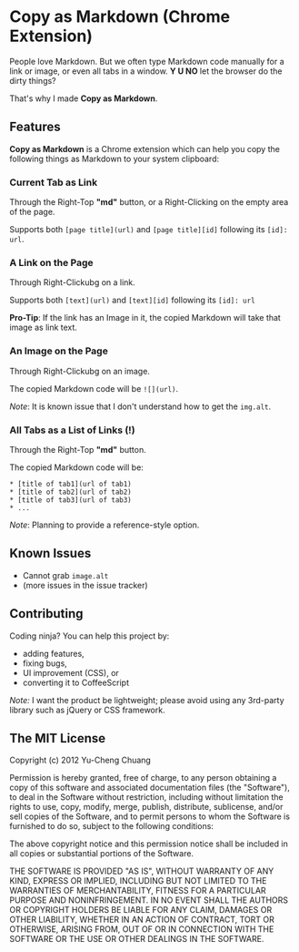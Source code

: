 # Copy as Markdown (Chrome Extension)

People love Markdown.  But we often type Markdown code manually for a link or image, or even all tabs in a window. **Y U NO** let the browser do the dirty things?

That's why I made **Copy as Markdown**.

## Features

**Copy as Markdown** is a Chrome extension which can help you copy the following things as Markdown to your system clipboard:

### Current Tab as Link

Through the Right-Top **"md"** button, or a Right-Clicking on the empty area of the page.

Supports both `[page title](url)` and `[page title][id]` following its `[id]: url`.

### A Link on the Page

Through Right-Clickubg on a link.

Supports both `[text](url)` and `[text][id]` following its `[id]: url` 

**Pro-Tip**: If the link has an Image in it, the copied Markdown will take that image as link text.

### An Image on the Page

Through Right-Clickubg on an image.

The copied Markdown code will be `![](url)`.

*Note*: It is known issue that I don't understand how to get the `img.alt`.

### All Tabs as a List of Links (!)

Through the Right-Top **"md"** button.

The copied Markdown code will be:

    * [title of tab1](url of tab1)
    * [title of tab2](url of tab2)
    * [title of tab3](url of tab3)
    * ...

*Note*: Planning to provide a reference-style option.
  
## Known Issues

- Cannot grab `image.alt`
- (more issues in the issue tracker)

## Contributing

Coding ninja?  You can help this project by:

- adding features,
- fixing bugs,
- UI improvement (CSS), or
- converting it to CoffeeScript

*Note:* I want the product be lightweight; please avoid using any 3rd-party library such as jQuery or CSS framework.

## The MIT License

Copyright (c) 2012 Yu-Cheng Chuang

Permission is hereby granted, free of charge, to any person obtaining a copy of this software and associated documentation files (the "Software"), to deal in the Software without restriction, including without limitation the rights to use, copy, modify, merge, publish, distribute, sublicense, and/or sell copies of the Software, and to permit persons to whom the Software is furnished to do so, subject to the following conditions:

The above copyright notice and this permission notice shall be included in all copies or substantial portions of the Software.

THE SOFTWARE IS PROVIDED "AS IS", WITHOUT WARRANTY OF ANY KIND, EXPRESS OR IMPLIED, INCLUDING BUT NOT LIMITED TO THE WARRANTIES OF MERCHANTABILITY, FITNESS FOR A PARTICULAR PURPOSE AND NONINFRINGEMENT. IN NO EVENT SHALL THE AUTHORS OR COPYRIGHT HOLDERS BE LIABLE FOR ANY CLAIM, DAMAGES OR OTHER LIABILITY, WHETHER IN AN ACTION OF CONTRACT, TORT OR OTHERWISE, ARISING FROM, OUT OF OR IN CONNECTION WITH THE SOFTWARE OR THE USE OR OTHER DEALINGS IN THE SOFTWARE.